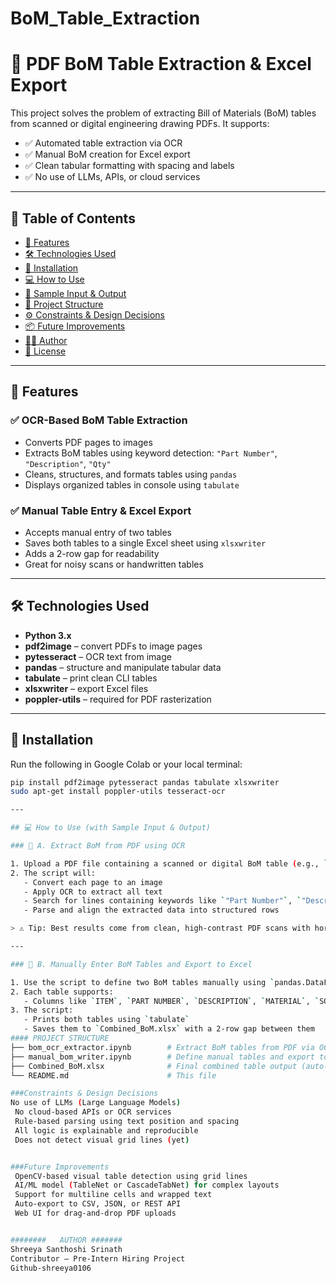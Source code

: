 # BoM_Table_Extraction
# 🧾 PDF BoM Table Extraction & Excel Export

This project solves the problem of extracting Bill of Materials (BoM) tables from scanned or digital engineering drawing PDFs. It supports:

- ✅ Automated table extraction via OCR
- ✅ Manual BoM creation for Excel export
- ✅ Clean tabular formatting with spacing and labels
- ✅ No use of LLMs, APIs, or cloud services

---

## 📜 Table of Contents

- [📌 Features](#-features)
- [🛠️ Technologies Used](#-technologies-used)
- [🚀 Installation](#-installation)
- [💻 How to Use](#-how-to-use)
- [📄 Sample Input & Output](#-sample-input--output)
- [📁 Project Structure](#-project-structure)
- [⚙️ Constraints & Design Decisions](#-constraints--design-decisions)
- [📦 Future Improvements](#-future-improvements)
- [🙋‍♂️ Author](#-author)
- [📝 License](#-license)

---

## 📌 Features

### ✅ OCR-Based BoM Table Extraction
- Converts PDF pages to images
- Extracts BoM tables using keyword detection: `"Part Number"`, `"Description"`, `"Qty"`
- Cleans, structures, and formats tables using `pandas`
- Displays organized tables in console using `tabulate`

### ✅ Manual Table Entry & Excel Export
- Accepts manual entry of two tables
- Saves both tables to a single Excel sheet using `xlsxwriter`
- Adds a 2-row gap for readability
- Great for noisy scans or handwritten tables

---

## 🛠️ Technologies Used

- **Python 3.x**
- **pdf2image** – convert PDFs to image pages
- **pytesseract** – OCR text from image
- **pandas** – structure and manipulate tabular data
- **tabulate** – print clean CLI tables
- **xlsxwriter** – export Excel files
- **poppler-utils** – required for PDF rasterization

---

## 🚀 Installation

Run the following in Google Colab or your local terminal:

```bash
pip install pdf2image pytesseract pandas tabulate xlsxwriter
sudo apt-get install poppler-utils tesseract-ocr

---

## 💻 How to Use (with Sample Input & Output)

### 🔹 A. Extract BoM from PDF using OCR

1. Upload a PDF file containing a scanned or digital BoM table (e.g., `drawing+bom.pdf`)
2. The script will:
   - Convert each page to an image
   - Apply OCR to extract all text
   - Search for lines containing keywords like `"Part Number"`, `"Description"`, `"Qty"`
   - Parse and align the extracted data into structured rows

> ⚠️ Tip: Best results come from clean, high-contrast PDF scans with horizontal BoM tables.

---

### 🔹 B. Manually Enter BoM Tables and Export to Excel

1. Use the script to define two BoM tables manually using `pandas.DataFrame`
2. Each table supports:
   - Columns like `ITEM`, `PART NUMBER`, `DESCRIPTION`, `MATERIAL`, `SOURCE`, `QTY`
3. The script:
   - Prints both tables using `tabulate`
   - Saves them to `Combined_BoM.xlsx` with a 2-row gap between them
#### PROJECT STRUCTURE
├── bom_ocr_extractor.ipynb        # Extract BoM tables from PDF via OCR
├── manual_bom_writer.ipynb        # Define manual tables and export to Excel
├── Combined_BoM.xlsx              # Final combined table output (auto-generated)
└── README.md                      # This file

###Constraints & Design Decisions
No use of LLMs (Large Language Models)
 No cloud-based APIs or OCR services
 Rule-based parsing using text position and spacing
 All logic is explainable and reproducible
 Does not detect visual grid lines (yet)


###Future Improvements
 OpenCV-based visual table detection using grid lines
 AI/ML model (TableNet or CascadeTabNet) for complex layouts
 Support for multiline cells and wrapped text
 Auto-export to CSV, JSON, or REST API
 Web UI for drag-and-drop PDF uploads


########   AUTHOR #######
Shreeya Santhoshi Srinath
Contributor – Pre-Intern Hiring Project
Github-shreeya0106





